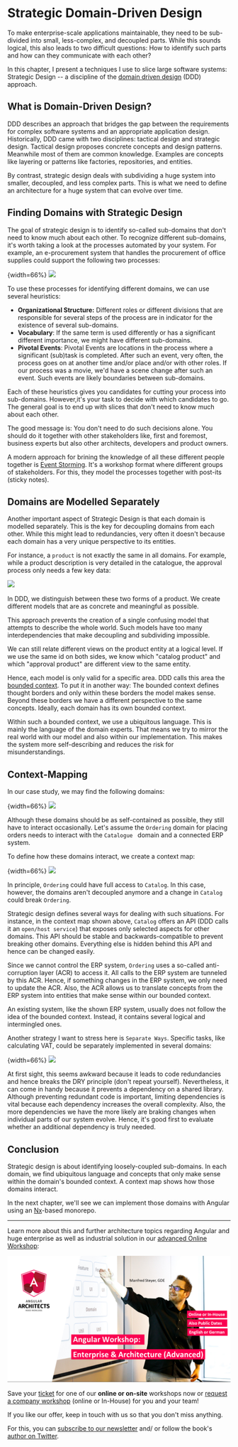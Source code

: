 # Strategic Domain-Driven Design

To make enterprise-scale applications maintainable, they need to be sub-divided into small, less-complex, and decoupled parts. While this sounds logical, this also leads to two difficult questions: How to identify such parts and how can they communicate with each other?

In this chapter, I present a techniques I use to slice large software systems: Strategic Design -- a discipline of the [domain driven design](https://www.amazon.de/Domain-Driven-Design-Tackling-Complexity-Software/dp/0321125215/ref=sr_1_3?ie=UTF8&qid=1551688461&sr=8-3&keywords=ddd) (DDD) approach. 

## What is Domain-Driven Design?

DDD describes an approach that bridges the gap between the requirements for complex software systems and an appropriate application design. Historically, DDD came with two disciplines: tactical design and strategic design. Tactical design proposes concrete concepts and design patterns. Meanwhile most of them are common knowledge. Examples are concepts like layering or patterns like factories, repositories, and entities.

By contrast, strategic design deals with subdividing a huge system into smaller, decoupled, and less complex parts. This is what we need to define an architecture for a huge system that can evolve over time.

## Finding Domains with Strategic Design

The goal of strategic design is to identify so-called sub-domains that don't need to know much about each other. To recognize different sub-domains, it's worth taking a look at the processes automated by your system. For example, an e-procurement system that handles the procurement of office supplies could support the following two processes:

{width=66%}
![](images/2019-03-04-10-09-15.png)

To use these processes for identifying different domains, we can use several heuristics:

- **Organizational Structure:** Different roles or different divisions that are responsible for several steps of the process are in indicator for the existence of several sub-domains.
- **Vocabulary**: If the same term is used differently or has a significant different importance, we might have different sub-domains.
- **Pivotal Events**: Pivotal Events are locations in the process where a significant (sub)task is completed. After such an event, very often, the process goes on at another time and/or place and/or with other roles. If our process was a movie, we'd have a scene change after such an event. Such events are likely boundaries between sub-domains.

Each of these heuristics gives you candidates for cutting your process into sub-domains. However,it's your task to decide with which candidates to go. The general goal is to end up with slices that don't need to know much about each other.
  
The good message is: You don't need to do such decisions alone. You should do it together with other stakeholders like, first and foremost, business experts but also other architects, developers and product owners.

A modern approach for brining the knowledge of all these different people together is [Event Storming](https://www.eventstorming.com). It's a workshop format where different groups of stakeholders. For this, they model the processes together with post-its (sticky notes). 

## Domains are Modelled Separately

Another important aspect of Strategic Design is that each domain is modelled separately. This is the key for decoupling domains from each other. While this might lead to redundancies, very often it doesn't because each domain has a very unique perspective to its entities.

For instance, a ``product`` is not exactly the same in all domains. For example, while a product description is very detailed in the catalogue, the approval process only needs a few key data:

![](images/2019-03-04-10-15-14.png)

In DDD, we distinguish between these two forms of a product. We create different models that are as concrete and meaningful as possible.

This approach prevents the creation of a single confusing model that attempts to describe the whole world. Such models have too many interdependencies that make decoupling and subdividing impossible.

We can still relate different views on the product entity at a logical level. If we use the same id on both sides, we know which "catalog product" and which "approval product" are different view to the same entity.

Hence, each model is only valid for a specific area. DDD calls this area the [bounded context](https://martinfowler.com/bliki/BoundedContext.html). To put it in another way: The bounded context defines thought borders and only within these borders the model makes sense. Beyond these borders we have a different perspective to the same concepts. Ideally, each domain has its own bounded context.

Within such a bounded context, we use a ubiquitous language. This is mainly the language of the domain experts. That means we try to mirror the real world with our model and also within our implementation. This makes the system more self-describing and reduces the risk for misunderstandings.

## Context-Mapping

In our case study, we may find the following domains:

{width=66%}
![](images/2019-03-04-14-15-10.png)

Although these domains should be as self-contained as possible, they still have to interact occasionally. Let's assume the ``Ordering`` domain for placing orders needs to interact with the ``Catalogue `` domain and a connected ERP system.

To define how these domains interact, we create a context map:


{width=66%}
![](images/2019-03-04-10-26-54.png)


In principle, 
``Ordering`` could have full access to ``Catalog``. In this case, however, the domains aren't decoupled anymore and a change in ``Catalog`` could break ``Ordering``.

Strategic design defines several ways for dealing with such situations. For instance, in the context map shown above, ``Catalog`` offers an API (DDD calls it an ``open/host service``) that exposes only selected aspects for other domains. This API should be stable and backwards-compatible to prevent breaking other domains. Everything else is hidden behind this API and hence can be changed easily.

Since we cannot control the ERP system, ``Ordering`` uses a so-called anti-corruption layer (ACR) to access it. All calls to the ERP system are tunneled by this ACR. Hence, if something changes in the ERP system, we only need to update the ACR. Also, the ACR allows us to translate concepts from the ERP system into entities that make sense within our bounded context.

An existing system, like the shown ERP system, usually does not follow the idea of the bounded context. Instead, it contains several logical and intermingled ones.

Another strategy I want to stress here is ``Separate Ways``. Specific tasks, like calculating VAT, could be separately implemented in several domains:

{width=66%}
![](images/2019-03-04-13-59-17.png)

At first sight, this seems awkward because it leads to code redundancies and hence breaks the DRY principle (don't repeat yourself). Nevertheless, it can come in handy because it prevents a dependency on a shared library. Although preventing redundant code is important, limiting dependencies is vital because each dependency increases the overall complexity. Also, the more dependencies we have the more likely are braking changes when individual parts of our system evolve. Hence, it's good first to evaluate whether an additional dependency is truly needed.

## Conclusion

Strategic design is about identifying loosely-coupled sub-domains. In each domain, we find ubiquitous language and concepts that only make sense within the domain's bounded context. A context map shows how those domains interact.

In the next chapter, we'll see we can implement those domains with Angular using an [Nx](https://nx.dev/)-based monorepo.


---

Learn more about this and further architecture topics regarding Angular and huge enterprise as well as industrial solution in our [advanced Online Workshop](https://www.angulararchitects.io/schulungen/advanced-angular-enterprise-anwendungen-und-architektur/):

![Advanced Angular Workshop](images/ad.png)

Save your [ticket](https://www.angulararchitects.io/en/angular-workshops/) for one of our **online or on-site** workshops now or [request a company workshop](https://www.angulararchitects.io/en/contact/) (online or In-House) for you and your team!

If you like our offer, keep in touch with us so that you don't miss anything.

For this, you can [subscribe to our newsletter](https://www.angulararchitects.io/en/subscribe/) and/ or follow the book's [author on Twitter](https://twitter.com/ManfredSteyer).


